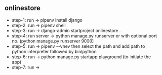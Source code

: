 ## onlinestore

* step-1: run -> pipenv install django
* step-2: run -> pipenv shell
* step-3: run -> django-admin startproject onlinestore .
* step-4: run server -> python manage.py runserver or with optional port no. (python manage.py runserver 9000)
* step-5: run -> pipenv --vnev then select the path and add path to python interpreter followed by bin\python
* step-6: run -> python manage.py startapp playground (to initiate the app)
* step-7: run -> 
